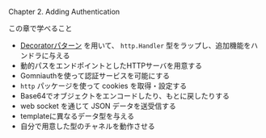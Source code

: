 Chapter 2. Adding Authentication

この章で学べること

- [Decoratorパターン](http://www.techscore.com/tech/DesignPattern/Decorator.html/) を用いて、 `http.Handler` 型をラップし、追加機能をハンドラに与える
- 動的パスをエンドポイントとしたHTTPサーバを用意する
- Gomniauthを使って認証サービスを可能にする
- `http` パッケージを使って cookies を取得・設定する
- Base64でオブジェクトをエンコードしたり、もとに戻したりする
- web socket を通じて JSON データを送受信する
- templateに異なるデータ型を与える
- 自分で用意した型のチャネルを動作させる
